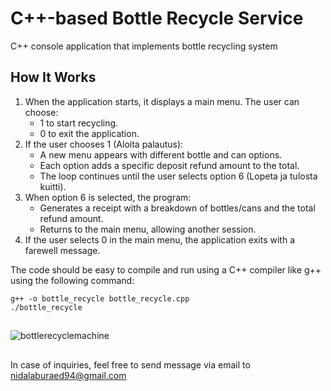 # C++-based Bottle Recycle Service

C++ console application that implements bottle recycling system

## How It Works

1. When the application starts, it displays a main menu. The user can choose:
   - 1 to start recycling.
   - 0 to exit the application.
2. If the user chooses 1 (Aloita palautus):
   - A new menu appears with different bottle and can options.
   - Each option adds a specific deposit refund amount to the total.
   - The loop continues until the user selects option 6 (Lopeta ja tulosta kuitti).
3. When option 6 is selected, the program:
   - Generates a receipt with a breakdown of bottles/cans and the total refund amount.
   - Returns to the main menu, allowing another session.
4. If the user selects 0 in the main menu, the application exits with a farewell message.

The code should be easy to compile and run using a C++ compiler like g++ using the following command:
```
g++ -o bottle_recycle bottle_recycle.cpp
./bottle_recycle
```
##

![bottlerecyclemachine](https://github.com/user-attachments/assets/791d1050-fdce-40e8-8bf9-8da7b13345db)

##

In case of inquiries, feel free to send message via email to nidalaburaed94@gmail.com

